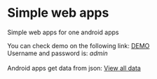 # Simple web apps
Simple web apps for one android apps

You can check demo on the following link: 
<a href="http://webpattern.com.ba/demo/simple-web-apps/admin.php" target="_blank">DEMO</a><br>
Username and password is: <i>admin</i>
<br><br>
Android apps get data from json:
<a href="http://webpattern.com.ba/demo/simple-web-apps/get.php?category=all" target="_blank">View all data</a><br>

